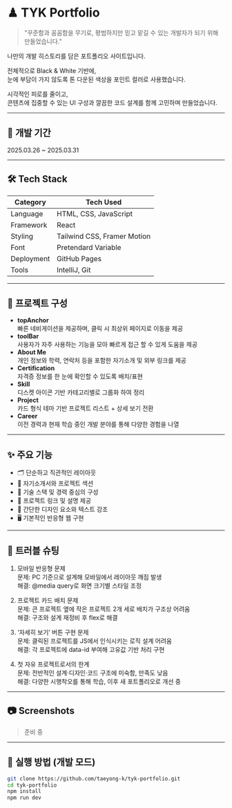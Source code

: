 # ♟ TYK Portfolio

> "꾸준함과 꼼꼼함을 무기로, 평범하지만 믿고 맡길 수 있는 개발자가 되기 위해 만들었습니다."

나만의 개발 히스토리를 담은 포트폴리오 사이트입니다.

전체적으로 Black & White 기반에,  
눈에 부담이 가지 않도록 톤 다운된 색상을 포인트 컬러로 사용했습니다.

시각적인 피로를 줄이고,  
콘텐츠에 집중할 수 있는 UI 구성과 깔끔한 코드 설계를 함께 고민하며 만들었습니다.  

---

## 📅 개발 기간
2025.03.26 ~ 2025.03.31  

---

## 🛠️ Tech Stack

| Category    | Tech Used                              |
|-------------|-----------------------------------------|
| Language    | HTML, CSS, JavaScript                   |
| Framework   | React                                   |
| Styling     | Tailwind CSS, Framer Motion             |
| Font        | Pretendard Variable                     |
| Deployment  | GitHub Pages                            |
| Tools       | IntelliJ, Git                           |  

---

## 📁 프로젝트 구성

- **topAnchor**  
  빠른 네비게이션을 제공하며, 클릭 시 최상위 페이지로 이동을 제공
- **toolBar**  
  사용자가 자주 사용하는 기능을 모아 빠르게 접근 할 수 있게 도움을 제공
- **About Me**  
  개인 정보와 학력, 연락처 등을 포함한 자기소개 및 외부 링크를 제공
- **Certification**  
  자격증 정보를 한 눈에 확인할 수 있도록 배치/표현
- **Skill**  
  디스켓 아이콘 기반 카테고리별로 그룹화 하여 정리
- **Project**  
  카드 형식 테마 기반 프로젝트 리스트 + 상세 보기 전환  
- **Career**  
  이전 경력과 현재 학습 중인 개발 분야를 통해 다양한 경험을 나열  

---

## ✨ 주요 기능

- 🗂 단순하고 직관적인 레이아웃
- 📝 자기소개서와 프로젝트 섹션
- 🎯 기술 스택 및 경력 중심의 구성
- 🔗 프로젝트 링크 및 설명 제공
- 🎨 간단한 디자인 요소와 텍스트 강조
- 🖥 기본적인 반응형 웹 구현  

---

## 🎡 트러블 슈팅

1. 모바일 반응형 문제  
문제: PC 기준으로 설계해 모바일에서 레이아웃 깨짐 발생  
해결: @media query로 화면 크기별 스타일 조정  

2. 프로젝트 카드 배치 문제  
문제: 큰 프로젝트 옆에 작은 프로젝트 2개 세로 배치가 구조상 어려움  
해결: 구조와 설계 재정비 후 flex로 해결  

3. ‘자세히 보기’ 버튼 구현 문제  
문제: 클릭된 프로젝트를 JS에서 인식시키는 로직 설계 어려움  
해결: 각 프로젝트에 data-id 부여해 고유값 기반 처리 구현  

4. 첫 자유 프로젝트로서의 한계  
문제: 전반적인 설계·디자인·코드 구조에 미숙함, 만족도 낮음  
해결: 다양한 시행착오를 통해 학습, 이후 새 포트폴리오로 개선 중  

---

## 📷 Screenshots

> 준비 중  

---

## 🚀 실행 방법 (개발 모드)

```bash
git clone https://github.com/taeyong-k/tyk-portfolio.git
cd tyk-portfolio
npm install
npm run dev
